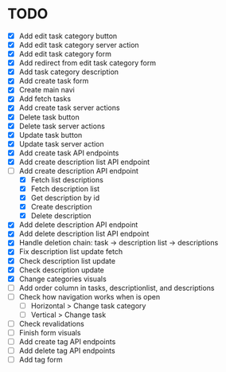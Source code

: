 # TODO

- [x] Add edit task category button
- [x] Add edit task category server action
- [x] Add edit task category form
- [x] Add redirect from edit task category form
- [x] Add task category description
- [x] Add create task form
- [x] Create main navi
- [x] Add fetch tasks
- [x] Add create task server actions
- [x] Delete task button
- [x] Delete task server actions
- [x] Update task button
- [x] Update task server action
- [x] Add create task API endpoints
- [x] Add create description list API endpoint
- [ ] Add create description API endpoint
  - [x] Fetch list descriptions
  - [x] Fetch description list
  - [x] Get description by id
  - [x] Create description
  - [x] Delete description
- [x] Add delete description API endpoint
- [x] Add delete description list API endpoint
- [x] Handle deletion chain: task -> description list -> descriptions
- [x] Fix description list update fetch
- [x] Check description list update
- [x] Check description update
- [x] Change categories visuals
- [ ] Add order column in tasks, descriptionlist, and descriptions
- [ ] Check how navigation works when is open
  - [ ] Horizontal > Change task category
  - [ ] Vertical > Change task
- [ ] Check revalidations
- [ ] Finish form visuals
- [ ] Add create tag API endpoints
- [ ] Add delete tag API endpoints
- [ ] Add tag form
